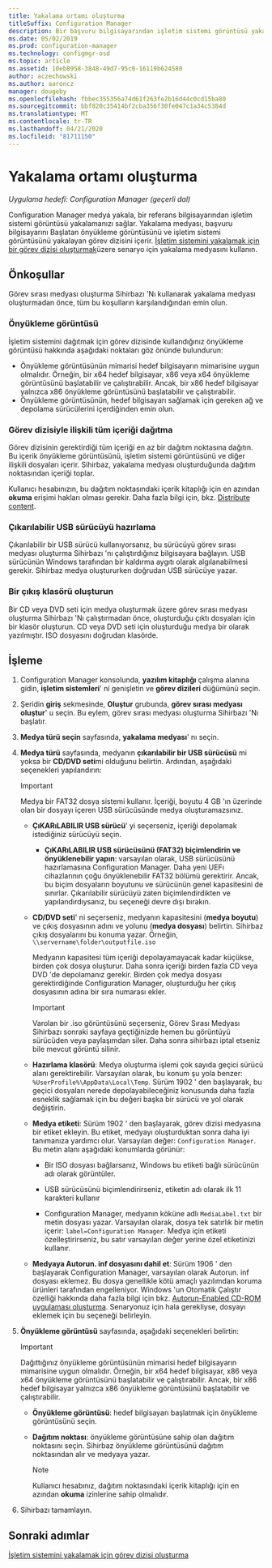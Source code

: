```yaml
---
title: Yakalama ortamı oluşturma
titleSuffix: Configuration Manager
description: Bir başvuru bilgisayarından işletim sistemi görüntüsü yakalamak için Configuration Manager yakalama medyasını kullanın.
ms.date: 05/02/2019
ms.prod: configuration-manager
ms.technology: configmgr-osd
ms.topic: article
ms.assetid: 10eb8958-3848-49d7-95c0-16119b624580
author: aczechowski
ms.author: aaroncz
manager: dougeby
ms.openlocfilehash: fbbec355356a74d61f263fe2b16d44c0cd15ba80
ms.sourcegitcommit: bbf820c35414bf2cba356f30fe047c1a34c5384d
ms.translationtype: MT
ms.contentlocale: tr-TR
ms.lasthandoff: 04/21/2020
ms.locfileid: "81711150"
---
```

# <a name="create-capture-media"></a>Yakalama ortamı oluşturma

*Uygulama hedefi: Configuration Manager (geçerli dal)*

Configuration Manager medya yakala, bir referans bilgisayarından işletim sistemi görüntüsü yakalamanızı sağlar. Yakalama medyası, başvuru bilgisayarını Başlatan önyükleme görüntüsünü ve işletim sistemi görüntüsünü yakalayan görev dizisini içerir. [İşletim sistemini yakalamak için bir görev dizisi oluşturmak](create-a-task-sequence-to-capture-an-operating-system.md)üzere senaryo için yakalama medyasını kullanın.  


## <a name="prerequisites"></a>Önkoşullar

Görev sırası medyası oluşturma Sihirbazı 'Nı kullanarak yakalama medyası oluşturmadan önce, tüm bu koşulların karşılandığından emin olun.

### <a name="boot-image"></a>Önyükleme görüntüsü

İşletim sistemini dağıtmak için görev dizisinde kullandığınız önyükleme görüntüsü hakkında aşağıdaki noktaları göz önünde bulundurun:

- Önyükleme görüntüsünün mimarisi hedef bilgisayarın mimarisine uygun olmalıdır. Örneğin, bir x64 hedef bilgisayar, x86 veya x64 önyükleme görüntüsünü başlatabilir ve çalıştırabilir. Ancak, bir x86 hedef bilgisayar yalnızca x86 önyükleme görüntüsünü başlatabilir ve çalıştırabilir.
- Önyükleme görüntüsünün, hedef bilgisayarı sağlamak için gereken ağ ve depolama sürücülerini içerdiğinden emin olun.

### <a name="distribute-all-content-associated-with-the-task-sequence"></a>Görev dizisiyle ilişkili tüm içeriği dağıtma

Görev dizisinin gerektirdiği tüm içeriği en az bir dağıtım noktasına dağıtın. Bu içerik önyükleme görüntüsünü, işletim sistemi görüntüsünü ve diğer ilişkili dosyaları içerir. Sihirbaz, yakalama medyası oluşturduğunda dağıtım noktasından içeriği toplar.

Kullanıcı hesabınızın, bu dağıtım noktasındaki içerik kitaplığı için en azından **okuma** erişimi hakları olması gerekir. Daha fazla bilgi için, bkz. [Distribute content](../../core/servers/deploy/configure/deploy-and-manage-content.md#bkmk_distribute).

### <a name="prepare-the-removable-usb-drive"></a>Çıkarılabilir USB sürücüyü hazırlama

Çıkarılabilir bir USB sürücü kullanıyorsanız, bu sürücüyü görev sırası medyası oluşturma Sihirbazı 'nı çalıştırdığınız bilgisayara bağlayın. USB sürücünün Windows tarafından bir kaldırma aygıtı olarak algılanabilmesi gerekir. Sihirbaz medya oluştururken doğrudan USB sürücüye yazar.

### <a name="create-an-output-folder"></a>Bir çıkış klasörü oluşturun

Bir CD veya DVD seti için medya oluşturmak üzere görev sırası medyası oluşturma Sihirbazı 'Nı çalıştırmadan önce, oluşturduğu çıktı dosyaları için bir klasör oluşturun. CD veya DVD seti için oluşturduğu medya bir olarak yazılmıştır. ISO dosyasını doğrudan klasörde.


## <a name="process"></a>İşleme

1. Configuration Manager konsolunda, **yazılım kitaplığı** çalışma alanına gidin, **işletim sistemleri**' ni genişletin ve **görev dizileri** düğümünü seçin.  

2. Şeridin **giriş** sekmesinde, **Oluştur** grubunda, **görev sırası medyası oluştur**' u seçin. Bu eylem, görev sırası medyası oluşturma Sihirbazı 'Nı başlatır.  

3. **Medya türü seçin** sayfasında, **yakalama medyası**' nı seçin.  

4. **Medya türü** sayfasında, medyanın **çıkarılabilir bir USB sürücüsü** mi yoksa bir **CD/DVD seti**mi olduğunu belirtin. Ardından, aşağıdaki seçenekleri yapılandırın:  

    > [!IMPORTANT]  
    > Medya bir FAT32 dosya sistemi kullanır. İçeriği, boyutu 4 GB 'ın üzerinde olan bir dosyayı içeren USB sürücüsünde medya oluşturamazsınız.  

    - **ÇıKARıLABILIR USB sürücü**' yi seçerseniz, içeriği depolamak istediğiniz sürücüyü seçin.  

        - **ÇıKARıLABILIR USB sürücüsünü (FAT32) biçimlendirin ve önyüklenebilir yapın**: varsayılan olarak, USB sürücüsünü hazırlamasına Configuration Manager. Daha yeni UEFı cihazlarının çoğu önyüklenebilir FAT32 bölümü gerektirir. Ancak, bu biçim dosyaların boyutunu ve sürücünün genel kapasitesini de sınırlar. Çıkarılabilir sürücüyü zaten biçimlendirdikten ve yapılandırdıysanız, bu seçeneği devre dışı bırakın.

    - **CD/DVD seti**' ni seçerseniz, medyanın kapasitesini (**medya boyutu**) ve çıkış dosyasının adını ve yolunu (**medya dosyası**) belirtin. Sihirbaz çıkış dosyalarını bu konuma yazar. Örneğin, `\\servername\folder\outputfile.iso`  

        Medyanın kapasitesi tüm içeriği depolayamayacak kadar küçükse, birden çok dosya oluşturur. Daha sonra içeriği birden fazla CD veya DVD 'de depolamanız gerekir. Birden çok medya dosyası gerektirdiğinde Configuration Manager, oluşturduğu her çıkış dosyasının adına bir sıra numarası ekler.  

        > [!IMPORTANT]  
        > Varolan bir .iso görüntüsünü seçerseniz, Görev Sırası Medyası Sihirbazı sonraki sayfaya geçtiğinizde hemen bu görüntüyü sürücüden veya paylaşımdan siler. Daha sonra sihirbazı iptal etseniz bile mevcut görüntü silinir.  

    - **Hazırlama klasörü**<!--1359388-->: Medya oluşturma işlemi çok sayıda geçici sürücü alanı gerektirebilir. Varsayılan olarak, bu konum şu yola benzer: `%UserProfile%\AppData\Local\Temp`. Sürüm 1902 ' den başlayarak, bu geçici dosyaları nerede depolayabileceğiniz konusunda daha fazla esneklik sağlamak için bu değeri başka bir sürücü ve yol olarak değiştirin.  

    - **Medya etiketi**<!--1359388-->: Sürüm 1902 ' den başlayarak, görev dizisi medyasına bir etiket ekleyin. Bu etiket, medyayı oluşturduktan sonra daha iyi tanımanıza yardımcı olur. Varsayılan değer: `Configuration Manager`. Bu metin alanı aşağıdaki konumlarda görünür:  

        - Bir ISO dosyası bağlarsanız, Windows bu etiketi bağlı sürücünün adı olarak görüntüler.  

        - USB sürücüsünü biçimlendirirseniz, etiketin adı olarak ilk 11 karakteri kullanır  

        - Configuration Manager, medyanın köküne adlı `MediaLabel.txt` bir metin dosyası yazar. Varsayılan olarak, dosya tek satırlık bir metin içerir: `label=Configuration Manager`. Medya için etiketi özelleştirirseniz, bu satır varsayılan değer yerine özel etiketinizi kullanır.  

    - **Medyaya Autorun. inf dosyasını dahil et**<!-- 4090666 -->: Sürüm 1906 ' den başlayarak Configuration Manager, varsayılan olarak Autorun. inf dosyası eklemez. Bu dosya genellikle kötü amaçlı yazılımdan koruma ürünleri tarafından engelleniyor. Windows 'un Otomatik Çalıştır özelliği hakkında daha fazla bilgi için bkz. [Autorun-Enabled CD-ROM uygulaması oluşturma](https://docs.microsoft.com/windows/desktop/shell/autoplay). Senaryonuz için hala gerekliyse, dosyayı eklemek için bu seçeneği belirleyin.  

5. **Önyükleme görüntüsü** sayfasında, aşağıdaki seçenekleri belirtin:  

    > [!IMPORTANT]  
    > Dağıttığınız önyükleme görüntüsünün mimarisi hedef bilgisayarın mimarisine uygun olmalıdır. Örneğin, bir x64 hedef bilgisayar, x86 veya x64 önyükleme görüntüsünü başlatabilir ve çalıştırabilir. Ancak, bir x86 hedef bilgisayar yalnızca x86 önyükleme görüntüsünü başlatabilir ve çalıştırabilir.  

    - **Önyükleme görüntüsü**: hedef bilgisayarı başlatmak için önyükleme görüntüsünü seçin.  

    - **Dağıtım noktası**: önyükleme görüntüsüne sahip olan dağıtım noktasını seçin. Sihirbaz önyükleme görüntüsünü dağıtım noktasından alır ve medyaya yazar.  

        > [!NOTE]  
        > Kullanıcı hesabınız, dağıtım noktasındaki içerik kitaplığı için en azından **okuma** izinlerine sahip olmalıdır.  

6. Sihirbazı tamamlayın.  


## <a name="next-steps"></a>Sonraki adımlar

[İşletim sistemini yakalamak için görev dizisi oluşturma](create-a-task-sequence-to-capture-an-operating-system.md)
